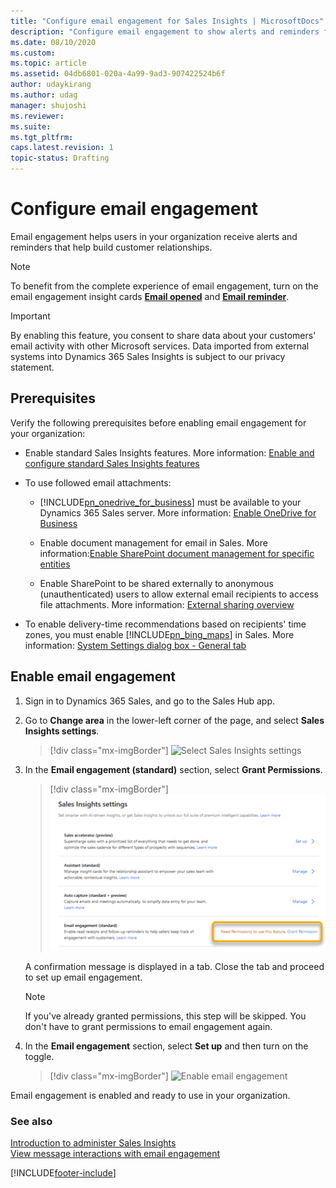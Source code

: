 ```yaml
---
title: "Configure email engagement for Sales Insights | MicrosoftDocs"
description: "Configure email engagement to show alerts and reminders for sellers and sales managers to help build customer relationships."
ms.date: 08/10/2020
ms.custom: 
ms.topic: article
ms.assetid: 04db6801-020a-4a99-9ad3-907422524b6f
author: udaykirang
ms.author: udag
manager: shujoshi
ms.reviewer: 
ms.suite: 
ms.tgt_pltfrm: 
caps.latest.revision: 1
topic-status: Drafting
---
```


# Configure email engagement

Email engagement helps users in your organization receive alerts and reminders that help build customer relationships.

> [!NOTE]
> To benefit from the complete experience of email engagement, turn on the email engagement insight cards **[Email opened](action-cards-reference.md#EmailOpened)** and **[Email reminder](action-cards-reference.md#EmailReminder)**.

> [!IMPORTANT]
> By enabling this feature, you consent to share data about your customers' email activity with other Microsoft services. Data imported from external systems into Dynamics 365 Sales Insights is subject to our privacy statement.

## Prerequisites

Verify the following prerequisites before enabling email engagement for your organization:

- Enable standard Sales Insights features. More information: [Enable and configure standard Sales Insights features](intro-admin-guide-sales-insights.md#enable-and-configure-standard-sales-insights-features)

- To use followed email attachments:

    - [!INCLUDE[pn_onedrive_for_business](../includes/pn-onedrive-for-business.md)] must be available to your Dynamics 365 Sales server. More information: [Enable OneDrive for Business](/dynamics365/customer-engagement/admin/enable-onedrive-for-business) 

    - Enable document management for email in Sales. More information:[Enable SharePoint document management for specific entities](/dynamics365/customer-engagement/admin/enable-sharepoint-document-management-specific-entities) 

    - Enable SharePoint to be shared externally to anonymous (unauthenticated) users to allow external email recipients to access file attachments. More information: [External sharing overview](/sharepoint/external-sharing-overview)

- To enable delivery-time recommendations based on recipients' time zones, you must enable [!INCLUDE[pn_bing_maps](../includes/pn-bing-maps.md)] in Sales. More information: [System Settings dialog box - General tab](/dynamics365/customer-engagement/admin/system-settings-dialog-box-general-tab)

## Enable email engagement

1.	Sign in to Dynamics 365 Sales, and go to the Sales Hub app.

2.	Go to **Change area** in the lower-left corner of the page, and select **Sales Insights settings**.

    > [!div class="mx-imgBorder"]
    > ![Select Sales Insights settings](media/si-admin-change-area-sales-insights-settings.png "Select Sales Insights settings")

3. In the **Email engagement (standard)** section, select **Grant Permissions**.

    > [!div class="mx-imgBorder"]
    > ![Email engagement grant permissions](media/si-admin-email-engagement-grant-permissions.png "Email engagement grant permissions")

    A confirmation message is displayed in a tab. Close the tab and proceed to set up email engagement.

    > [!NOTE]
    > If you've already granted permissions, this step will be skipped. You don't have to grant permissions to email engagement again.

4. In the **Email engagement** section, select **Set up** and then turn on the toggle. 

    > [!div class="mx-imgBorder"]
    > ![Enable email engagement](media/si-admin-email-engagement-enable.png "Enable email engagement") 

Email engagement is enabled and ready to use in your organization. 

### See also

[Introduction to administer Sales Insights](../sales/intro-admin-guide-sales-insights.md)  
[View message interactions with email engagement](email-engagement.md)


[!INCLUDE[footer-include](../includes/footer-banner.md)]
